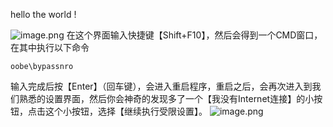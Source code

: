 hello the world !


![image.png](https://cdn.nlark.com/yuque/0/2024/png/38668070/1710384574569-9f4d5dec-9f47-4684-99b0-c782f8fe86a6.png#averageHue=%23e8edf6&clientId=u561c42e8-6d19-4&from=paste&id=u0dea8d09&originHeight=504&originWidth=720&originalType=url&ratio=1.100000023841858&rotation=0&showTitle=false&size=167831&status=done&style=none&taskId=u02988846-2793-4124-81b3-fbe3433b57d&title=)
在这个界面输入快捷键【Shift+F10】，然后会得到一个CMD窗口，在其中执行以下命令
```
oobe\bypassnro
```
输入完成后按【Enter】（回车键），会进入重启程序，重启之后，会再次进入到我们熟悉的设置界面，然后你会神奇的发现多了一个【我没有Internet连接】的小按钮，点击这个小按钮，选择【继续执行受限设置】。
![image.png](https://cdn.nlark.com/yuque/0/2024/png/38668070/1710384679688-52c82d8d-f0e2-40f0-9134-a0682f539cc6.png#averageHue=%23e8eef7&clientId=u561c42e8-6d19-4&from=paste&id=ue2a62185&originHeight=485&originWidth=720&originalType=url&ratio=1.100000023841858&rotation=0&showTitle=false&size=143918&status=done&style=none&taskId=u389e99db-2895-4988-9548-a163fc4b884&title=)
